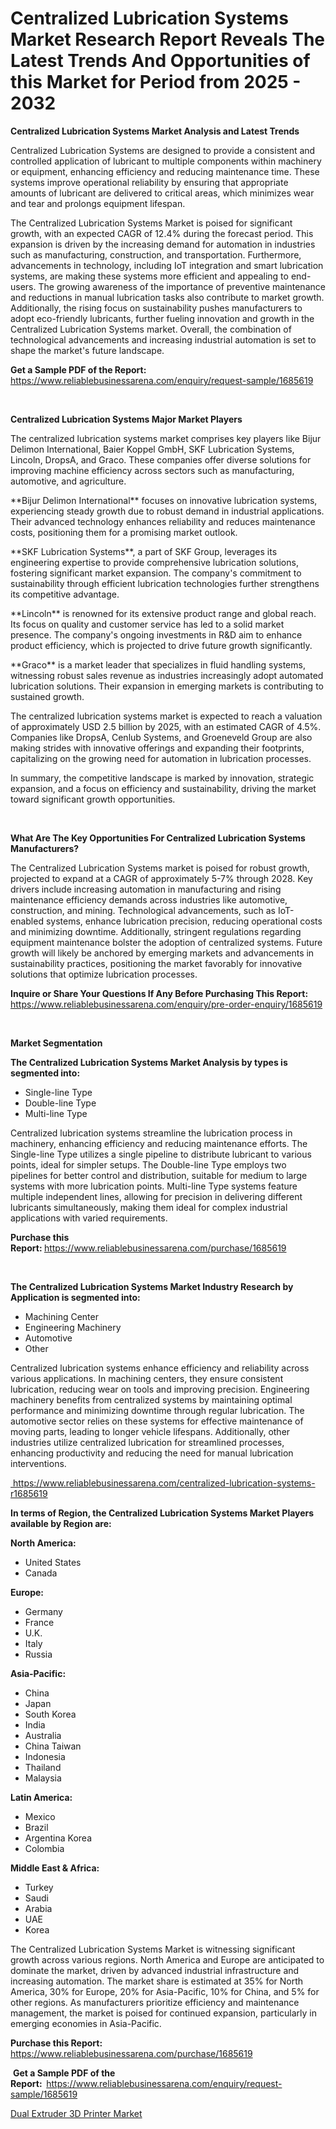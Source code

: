 <p><h1>Centralized Lubrication Systems Market Research Report Reveals The Latest Trends And Opportunities of this Market for Period from 2025 - 2032</h1></p><p><strong>Centralized Lubrication Systems Market Analysis and Latest Trends</strong></p>
<p><p>Centralized Lubrication Systems are designed to provide a consistent and controlled application of lubricant to multiple components within machinery or equipment, enhancing efficiency and reducing maintenance time. These systems improve operational reliability by ensuring that appropriate amounts of lubricant are delivered to critical areas, which minimizes wear and tear and prolongs equipment lifespan.</p><p>The Centralized Lubrication Systems Market is poised for significant growth, with an expected CAGR of 12.4% during the forecast period. This expansion is driven by the increasing demand for automation in industries such as manufacturing, construction, and transportation. Furthermore, advancements in technology, including IoT integration and smart lubrication systems, are making these systems more efficient and appealing to end-users. The growing awareness of the importance of preventive maintenance and reductions in manual lubrication tasks also contribute to market growth. Additionally, the rising focus on sustainability pushes manufacturers to adopt eco-friendly lubricants, further fueling innovation and growth in the Centralized Lubrication Systems market. Overall, the combination of technological advancements and increasing industrial automation is set to shape the market's future landscape.</p></p>
<p><strong>Get a Sample PDF of the Report:&nbsp;</strong> <a href="https://www.reliablebusinessarena.com/enquiry/request-sample/1685619?utm_campaign=2322&utm_medium=2&utm_source=Github&utm_content=ia&utm_term=18022025&utm_id=centralized-lubrication-systems">https://www.reliablebusinessarena.com/enquiry/request-sample/1685619</a></p>
<p>&nbsp;</p>
<p><strong>Centralized Lubrication Systems Major Market Players</strong></p>
<p><p>The centralized lubrication systems market comprises key players like Bijur Delimon International, Baier Koppel GmbH, SKF Lubrication Systems, Lincoln, DropsA, and Graco. These companies offer diverse solutions for improving machine efficiency across sectors such as manufacturing, automotive, and agriculture.</p><p>**Bijur Delimon International** focuses on innovative lubrication systems, experiencing steady growth due to robust demand in industrial applications. Their advanced technology enhances reliability and reduces maintenance costs, positioning them for a promising market outlook.</p><p>**SKF Lubrication Systems**, a part of SKF Group, leverages its engineering expertise to provide comprehensive lubrication solutions, fostering significant market expansion. The company's commitment to sustainability through efficient lubrication technologies further strengthens its competitive advantage.</p><p>**Lincoln** is renowned for its extensive product range and global reach. Its focus on quality and customer service has led to a solid market presence. The company's ongoing investments in R&D aim to enhance product efficiency, which is projected to drive future growth significantly.</p><p>**Graco** is a market leader that specializes in fluid handling systems, witnessing robust sales revenue as industries increasingly adopt automated lubrication solutions. Their expansion in emerging markets is contributing to sustained growth.</p><p>The centralized lubrication systems market is expected to reach a valuation of approximately USD 2.5 billion by 2025, with an estimated CAGR of 4.5%. Companies like DropsA, Cenlub Systems, and Groeneveld Group are also making strides with innovative offerings and expanding their footprints, capitalizing on the growing need for automation in lubrication processes. </p><p>In summary, the competitive landscape is marked by innovation, strategic expansion, and a focus on efficiency and sustainability, driving the market toward significant growth opportunities.</p></p>
<p>&nbsp;</p>
<p><strong>What Are The Key Opportunities For Centralized Lubrication Systems Manufacturers?</strong></p>
<p><p>The Centralized Lubrication Systems market is poised for robust growth, projected to expand at a CAGR of approximately 5-7% through 2028. Key drivers include increasing automation in manufacturing and rising maintenance efficiency demands across industries like automotive, construction, and mining. Technological advancements, such as IoT-enabled systems, enhance lubrication precision, reducing operational costs and minimizing downtime. Additionally, stringent regulations regarding equipment maintenance bolster the adoption of centralized systems. Future growth will likely be anchored by emerging markets and advancements in sustainability practices, positioning the market favorably for innovative solutions that optimize lubrication processes.</p></p>
<p><strong>Inquire or Share Your Questions If Any Before Purchasing This Report:</strong> <a href="https://www.reliablebusinessarena.com/enquiry/pre-order-enquiry/1685619?utm_campaign=2322&utm_medium=2&utm_source=Github&utm_content=ia&utm_term=18022025&utm_id=centralized-lubrication-systems">https://www.reliablebusinessarena.com/enquiry/pre-order-enquiry/1685619</a></p>
<p>&nbsp;</p>
<p><strong>Market Segmentation</strong></p>
<p><strong>The Centralized Lubrication Systems Market Analysis by types is segmented into:</strong></p>
<p><ul><li>Single-line Type</li><li>Double-line Type</li><li>Multi-line Type</li></ul></p>
<p><p>Centralized lubrication systems streamline the lubrication process in machinery, enhancing efficiency and reducing maintenance efforts. The Single-line Type utilizes a single pipeline to distribute lubricant to various points, ideal for simpler setups. The Double-line Type employs two pipelines for better control and distribution, suitable for medium to large systems with more lubrication points. Multi-line Type systems feature multiple independent lines, allowing for precision in delivering different lubricants simultaneously, making them ideal for complex industrial applications with varied requirements.</p></p>
<p><strong>Purchase this Report:&nbsp;</strong><a href="https://www.reliablebusinessarena.com/purchase/1685619?utm_campaign=2322&utm_medium=2&utm_source=Github&utm_content=ia&utm_term=18022025&utm_id=centralized-lubrication-systems">https://www.reliablebusinessarena.com/purchase/1685619</a></p>
<p>&nbsp;</p>
<p><strong>The Centralized Lubrication Systems Market Industry Research by Application is segmented into:</strong></p>
<p><ul><li>Machining Center</li><li>Engineering Machinery</li><li>Automotive</li><li>Other</li></ul></p>
<p><p>Centralized lubrication systems enhance efficiency and reliability across various applications. In machining centers, they ensure consistent lubrication, reducing wear on tools and improving precision. Engineering machinery benefits from centralized systems by maintaining optimal performance and minimizing downtime through regular lubrication. The automotive sector relies on these systems for effective maintenance of moving parts, leading to longer vehicle lifespans. Additionally, other industries utilize centralized lubrication for streamlined processes, enhancing productivity and reducing the need for manual lubrication interventions.</p></p>
<p><a href="https://www.reliablebusinessarena.com/centralized-lubrication-systems-r1685619?utm_campaign=2322&utm_medium=2&utm_source=Github&utm_content=ia&utm_term=18022025&utm_id=centralized-lubrication-systems">&nbsp;https://www.reliablebusinessarena.com/centralized-lubrication-systems-r1685619</a></p>
<p><strong>In terms of Region, the Centralized Lubrication Systems Market Players available by Region are:</strong></p>
<p>
    <p> <strong> North America: </strong>
        <ul>
            <li>United States</li>
            <li>Canada</li>
        </ul>
        </p> 
    <p> <strong> Europe: </strong>
        <ul>
            <li>Germany</li>
            <li>France</li>
            <li>U.K.</li>
            <li>Italy</li>
            <li>Russia</li>
        </ul>
        </p> 
    <p> <strong> Asia-Pacific: </strong>
        <ul>
            <li>China</li>
            <li>Japan</li>
            <li>South Korea</li>
            <li>India</li>
            <li>Australia</li>
            <li>China Taiwan</li>
            <li>Indonesia</li>
            <li>Thailand</li>
            <li>Malaysia</li>
        </ul>
        </p> 
    <p> <strong> Latin America: </strong>
        <ul>
            <li>Mexico</li>
            <li>Brazil</li>
            <li>Argentina Korea</li>
            <li>Colombia</li>
        </ul>
        </p> 
    <p> <strong> Middle East & Africa: </strong>
        <ul>
            <li>Turkey</li>
            <li>Saudi</li>
            <li>Arabia</li>
            <li>UAE</li>
            <li>Korea</li>
        </ul>
    </p>
    </p>
<p><p>The Centralized Lubrication Systems Market is witnessing significant growth across various regions. North America and Europe are anticipated to dominate the market, driven by advanced industrial infrastructure and increasing automation. The market share is estimated at 35% for North America, 30% for Europe, 20% for Asia-Pacific, 10% for China, and 5% for other regions. As manufacturers prioritize efficiency and maintenance management, the market is poised for continued expansion, particularly in emerging economies in Asia-Pacific.</p></p>
<p><strong>Purchase this Report: </strong><a href="https://www.reliablebusinessarena.com/purchase/1685619?utm_campaign=2322&utm_medium=2&utm_source=Github&utm_content=ia&utm_term=18022025&utm_id=centralized-lubrication-systems">https://www.reliablebusinessarena.com/purchase/1685619</a></p>
<p>&nbsp;<strong>Get a Sample PDF of the Report:&nbsp;&nbsp;</strong><a href="https://www.reliablebusinessarena.com/enquiry/request-sample/1685619?utm_campaign=2322&utm_medium=2&utm_source=Github&utm_content=ia&utm_term=18022025&utm_id=centralized-lubrication-systems">https://www.reliablebusinessarena.com/enquiry/request-sample/1685619</a></p>
<p><strong></strong></p>
<p><p><a href="https://github.com/birnbaumbulah0/Market-Research-Report-List-1/blob/main/dual-extruder-3d-printer-market.md?utm_campaign=2322&utm_medium=2&utm_source=Github&utm_content=ia&utm_term=18022025&utm_id=centralized-lubrication-systems">Dual Extruder 3D Printer Market</a></p></p>